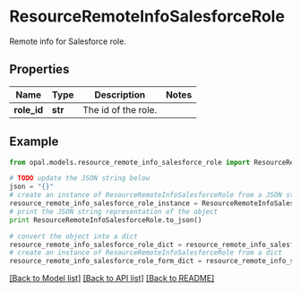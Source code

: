 # ResourceRemoteInfoSalesforceRole

Remote info for Salesforce role.

## Properties

Name | Type | Description | Notes
------------ | ------------- | ------------- | -------------
**role_id** | **str** | The id of the role. | 

## Example

```python
from opal.models.resource_remote_info_salesforce_role import ResourceRemoteInfoSalesforceRole

# TODO update the JSON string below
json = "{}"
# create an instance of ResourceRemoteInfoSalesforceRole from a JSON string
resource_remote_info_salesforce_role_instance = ResourceRemoteInfoSalesforceRole.from_json(json)
# print the JSON string representation of the object
print ResourceRemoteInfoSalesforceRole.to_json()

# convert the object into a dict
resource_remote_info_salesforce_role_dict = resource_remote_info_salesforce_role_instance.to_dict()
# create an instance of ResourceRemoteInfoSalesforceRole from a dict
resource_remote_info_salesforce_role_form_dict = resource_remote_info_salesforce_role.from_dict(resource_remote_info_salesforce_role_dict)
```
[[Back to Model list]](../README.md#documentation-for-models) [[Back to API list]](../README.md#documentation-for-api-endpoints) [[Back to README]](../README.md)


